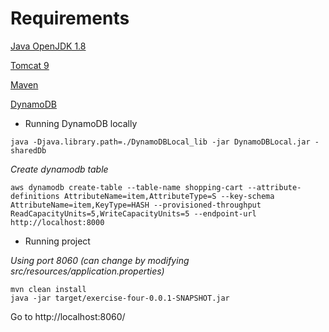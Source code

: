 # Requirements

[Java OpenJDK 1.8](../Guides/jdk.md)

[Tomcat 9](../Guides/tomcat.md)

[Maven](../Guides/maven.md)

[DynamoDB](../Guides/dynamodb.md)


* Running DynamoDB locally

```
java -Djava.library.path=./DynamoDBLocal_lib -jar DynamoDBLocal.jar -sharedDb
```

*Create dynamodb table*

`aws dynamodb create-table --table-name shopping-cart --attribute-definitions AttributeName=item,AttributeType=S --key-schema AttributeName=item,KeyType=HASH --provisioned-throughput ReadCapacityUnits=5,WriteCapacityUnits=5 --endpoint-url http://localhost:8000`

* Running project

*Using port 8060 (can change by modifying src/resources/application.properties)*

```
mvn clean install
java -jar target/exercise-four-0.0.1-SNAPSHOT.jar
```

Go to http://localhost:8060/

